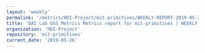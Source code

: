 ```yaml
---
layout: 'weekly'
permalink: '/metrics/HDI-Project/mit-primitives/WEEKLY-REPORT-2019-05-26'
title: 'DAI Lab OSS Metrics Metrics report for mit-primitives | WEEKLY-REPORT-2019-05-26'
organization: 'HDI-Project'
repository: 'mit-primitives'
current_date: '2019-05-26'
---
```

